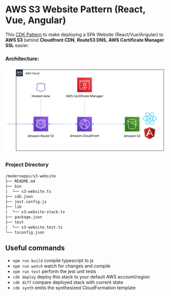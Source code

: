 # AWS S3 Website Pattern (React, Vue, Angular)

This [CDK Pattern](https://cdkpatterns.com/patterns/) to make deploying a SPA Website (React/Vue/Angular) to **AWS S3** behind **Cloudfront CDN**, **Route53 DNS**, **AWS Certificate Manager SSL** easier.

### Architecture:
![Architecture](../README/images/s3-website-architecture.png)

### Project Directory

```
/modernapps/s3-website
├── README.md
├── bin
|  └── s3-website.ts
├── cdk.json
├── jest.config.js
├── lib
|  └── s3-website-stack.ts
├── package.json
├── test
|  └── s3-website.test.ts
└── tsconfig.json
```

## Useful commands

 * `npm run build`   compile typescript to js
 * `npm run watch`   watch for changes and compile
 * `npm run test`    perform the jest unit tests
 * `cdk deploy`      deploy this stack to your default AWS account/region
 * `cdk diff`        compare deployed stack with current state
 * `cdk synth`       emits the synthesized CloudFormation template
